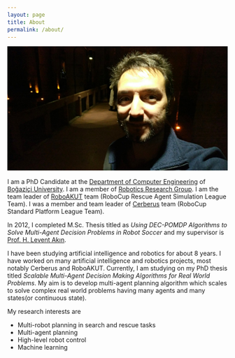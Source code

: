 ```yaml
---
layout: page
title: About
permalink: /about/
---
```


![Okan Aşık](/assets/okan_asik.jpg)

I am a PhD Candidate at the [Department of Computer Engineering](www.cmpe.boun.edu.tr) of [Boğaziçi University](www.boun.edu.tr). I am a member of [Robotics Research Group](robot.cmpe.boun.edu.tr). I am the team leader of [RoboAKUT](robot.cmpe.boun.edu.tr/rescue) team (RoboCup Rescue Agent Simulation League Team). I was a member and team leader of [Cerberus](robot.cmpe.boun.edu.tr/~cerberus) team (RoboCup Standard Platform League Team).

In 2012, I completed M.Sc. Thesis titled as *Using DEC-POMDP Algorithms to Solve Multi-Agent Decision Problems in Robot Soccer* and my supervisor is [Prof. H. Levent Akın](www.cmpe.boun.edu.tr/~akin).

I have been studying artificial intelligence and robotics for about 8 years. I have worked on many artificial intelligence and robotics projects, most notably Cerberus and RoboAKUT. Currently, I am studying on my PhD thesis titled *Scalable Multi-Agent Decision Making Algorithms for Real World Problems*. My aim is to develop multi-agent planning algorithm which scales to solve complex real world problems having many agents and many states(or continuous state).

My research interests are
* Multi-robot planning in search and rescue tasks
* Multi-agent planning
* High-level robot control
* Machine learning
